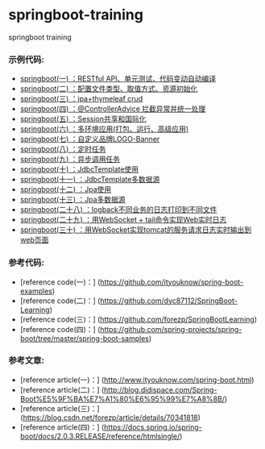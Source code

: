 # springboot-training
springboot training




### 示例代码:

* [springboot(一) ：RESTful API、单元测试、代码变动自动编译](https://github.com/zhangrgit/springboot-training/tree/master/chapter1 "chapter1")                                                          
* [springboot(二) ：配置文件类型、取值方式、资源初始化](https://github.com/zhangrgit/springboot-training/tree/master/chapter2 "chapter2")                                                                     
* [springboot(三) ：jpa+thymeleaf crud](https://github.com/zhangrgit/springboot-training/tree/master/chapter3 "chapter3")                                                                       
* [springboot(四) ：@ControllerAdvice 拦截异常并统一处理](https://github.com/zhangrgit/springboot-training/tree/master/chapter4 "chapter4")                                                                                         
* [springboot(五) ：Session共享和国际化](https://github.com/zhangrgit/springboot-training/tree/master/chapter5 "chapter5")                                                                                                                                                   
* [springboot(六) ：多环境应用(打包、运行、高级应用)](https://blog.csdn.net/m0_37125796/article/details/80819967 "csdn")
* [springboot(七) ：自定义品牌LOGO-Banner](https://github.com/zhangrgit/springboot-training/tree/master/chapter6 "chapter6")
* [springboot(八) ：定时任务](https://github.com/zhangrgit/springboot-training/tree/master/chapter7 "chapter7") 
* [springboot(九) ：异步调用任务](https://github.com/zhangrgit/springboot-training/tree/master/chapter8 "chapter8") 
* [springboot(十) ：JdbcTemplate使用](https://github.com/zhangrgit/springboot-training/tree/master/chapter9 "chapter9")                                                                 
* [springboot(十一) ：JdbcTemplate多数据源](https://github.com/zhangrgit/springboot-training/tree/master/chapter10 "chapter10")
* [springboot(十二) ：Jpa使用](https://github.com/zhangrgit/springboot-training/tree/master/chapter11 "chapter11")
* [springboot(十三) ：Jpa多数据源](https://github.com/zhangrgit/springboot-training/tree/master/chapter12 "chapter12")   
* [springboot(二十八) ：logback不同业务的日志打印到不同文件](https://github.com/zhangrgit/springboot-training/tree/master/chapter28 "chapter28")
* [springboot(二十九) ：用WebSocket + tail命令实现Web实时日志](https://github.com/zhangrgit/springboot-training/tree/master/chapter29 "chapter29")
* [springboot(三十) ：用WebSocket实现tomcat的服务请求日志实时输出到web页面](https://github.com/zhangrgit/springboot-training/tree/master/chapter30 "chapter30")                                                             
                                                                


### 参考代码:

 * [reference code(一)：] (https://github.com/ityouknow/spring-boot-examples)                       
 * [reference code(二)：] (https://github.com/dyc87112/SpringBoot-Learning)                              
 * [reference code(三)：] (https://github.com/forezp/SpringBootLearning)                                        
 * [reference code(四)：] (https://github.com/spring-projects/spring-boot/tree/master/spring-boot-samples)
 

### 参考文章:

* [reference article(一)：] (http://www.ityouknow.com/spring-boot.html)
* [reference article(二)：] (http://blog.didispace.com/Spring-Boot%E5%9F%BA%E7%A1%80%E6%95%99%E7%A8%8B/)
* [reference article(三)：] (https://blog.csdn.net/forezp/article/details/70341818)
* [reference article(四)：] (https://docs.spring.io/spring-boot/docs/2.0.3.RELEASE/reference/htmlsingle/)
